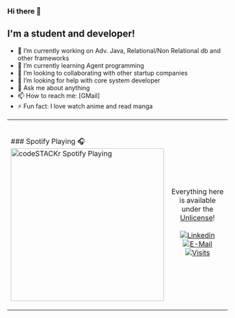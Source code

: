 ### Hi there 👋

## I'm a student and developer!
- 🔭 I’m currently working on Adv. Java, Relational/Non Relational db and other frameworks 
- 🌱 I’m currently learning Agent programming
- 👯 I’m looking to collaborating with other startup companies
- 🤔 I’m looking for help with core system developer
- 💬 Ask me about anything 
- 📫 How to reach me: [GMail]
- ⚡ Fun fact: I love watch anime and read manga

<table width="100%"> 
  <tr>
  <td width="50%">
      
&nbsp; <br> ### Spotify Playing 🎧
[<img src="https://spotify-display.yanki786.vercel.app/api/spotify-playing" alt="codeSTACKr Spotify Playing" width="350" />][spotify]

  </td>
  <td width="50%">

<br><p align="center">Everything here is available under the [Unlicense](https://choosealicense.com/licenses/unlicense/)!<br><br>
  [![Linkedin](https://img.shields.io/badge/linked-in-369?style=flat-square&logo=linkedin&logoColor=white&color=blue)](https://www.linkedin.com/in/andrew-novac)
  [![E-Mail](https://img.shields.io/badge/email-reveal-2a8?style=flat-square&logo=gmail&logoColor=white)](https://mailhide.io/e/5ck1H)
  [![Visits](https://badges.pufler.dev/visits/novatorem/novatorem?logo=GitHub&label=github%20visits&color=336699&logoColor=white&style=flat-square)](https://github.com/novatorem)
</p>
  </td>
  </table>

[//]: <> (The `&nbsp;` is to have Aphelion take up more space)



<!--START_SECTION:activity-->
 
[spotify]:https://open.spotify.com/user/312l4w6qr6k7ztveb3b6ff2lo7cy?si=nrHF9pFXRfCAFHLQSMjzFQ
